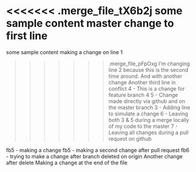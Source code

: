 <<<<<<< .merge_file_tX6b2j
some sample content master change to first line
=======
some sample content making a change on line 1
>>>>>>> .merge_file_pFpOxg
I'm changing line 2 because this is the second time around. And with another change
Another third line in conflict
4 - This is a change for feature branch 4
5 - Change made directly via github and on the master branch
3 - Adding line to simulate a change
6 - Leaving both 3 & 5 during a merge locally of my code to the master
7 - Leaving all changes during a pull request on github

fb5 - making a change
fb5 - making a second change after pull request
fb6 - trying to make a change after branch deleted on origin
Another change after delete
Making a change at the end of the file